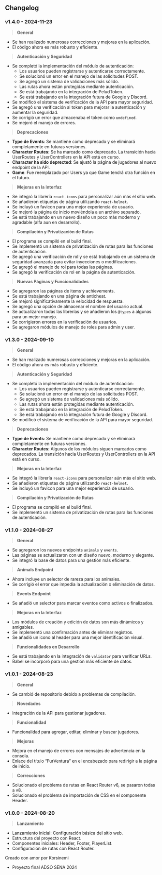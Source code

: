 ## Changelog

### v1.4.0 - 2024-11-23

> **General**
- Se han realizado numerosas correcciones y mejoras en la aplicación.
- El código ahora es más robusto y eficiente.

> **Autenticación y Seguridad**
- Se completó la implementación del módulo de autenticación:
  - Los usuarios pueden registrarse y autenticarse correctamente.
  - Se solucionó un error en el manejo de las solicitudes POST.
  - Se agregó un sistema de validaciones más sólido.
  - Las rutas ahora están protegidas mediante autenticación.
  - Se está trabajando en la integración de PeludToken.
  - Se está trabajando en la integración futura de Google y Discord.
- Se modificó el sistema de verificación de la API para mayor seguridad.
- Se agregó una verificación al token para mejorar la autenticación y aumentar la seguridad.
- Se corrigió un error que almacenaba el token como `undefined`.
- Se mejoró el manejo de errores.

> **Deprecaciones**
- **Type de Events**: Se mantiene como deprecado y se eliminará completamente en futuras versiones.
- **Character Routes**: Se ha marcado como deprecado. La transición hacia UserRoutes y UserControllers en la API está en curso.
- **Character ha sido deprected**: Se ajustó la página de jugadores al nuevo endpoint de la API.
- **Game**: Fue reemplazado por Users ya que Game tendrá otra función en el futuro.

> **Mejoras en la Interfaz**
- Se integró la librería `react-icons` para personalizar aún más el sitio web.
- Se añadieron etiquetas de página utilizando `react-helmet`.
- Se incluyó un favicon para una mejor experiencia de usuario.
- Se mejoró la página de inicio moviéndola a un archivo separado.
- Se está trabajando en un nuevo diseño un poco más moderno y agradable (alfa aun en desarrollo).

> **Compilación y Privatización de Rutas**
- El programa se compiló en el build final.
- Se implementó un sistema de privatización de rutas para las funciones de autenticación.
- Se agregó una verificación de rol y se está trabajando en un sistema de seguridad avanzada para evitar inyecciones o modificaciones.
- Se agregó el manejo de rol para todas las páginas.
- Se agregó la verificación de rol en la página de autenticación.

> **Nuevas Páginas y Funcionalidades**
- Se agregaron las páginas de items y achievements.
- Se está trabajando en una página de anticheat.
- Se mejoró significativamente la velocidad de respuesta.
- Se agregó una opción de almacenar el nombre del usuario actual.
- Se actualizaron todas las librerías y se añadieron los `@types` a algunas para un mejor manejo.
- Se corrigieron errores en la verificación de usuarios.
- Se agregaron módulos de manejo de roles para admin y user.

### v1.3.0 - 2024-09-10

> **General**
- Se han realizado numerosas correcciones y mejoras en la aplicación.
- El código ahora es más robusto y eficiente.

> **Autenticación y Seguridad**
- Se completó la implementación del módulo de autenticación:
  - Los usuarios pueden registrarse y autenticarse correctamente.
  - Se solucionó un error en el manejo de las solicitudes POST.
  - Se agregó un sistema de validaciones más sólido.
  - Las rutas ahora están protegidas mediante autenticación.
  - Se está trabajando en la integración de PeludToken.
  - Se está trabajando en la integración futura de Google y Discord.
- Se modificó el sistema de verificación de la API para mayor seguridad.

> **Deprecaciones**
- **Type de Events**: Se mantiene como deprecado y se eliminará completamente en futuras versiones.
- **Character Routes**: Algunos de los módulos siguen marcados como deprecados. La transición hacia UserRoutes y UserControllers en la API está en curso.

> **Mejoras en la Interfaz**
- Se integró la librería `react-icons` para personalizar aún más el sitio web.
- Se añadieron etiquetas de página utilizando `react-helmet`.
- Se incluyó un favicon para una mejor experiencia de usuario.

> **Compilación y Privatización de Rutas**
- El programa se compiló en el build final.
- Se implementó un sistema de privatización de rutas para las funciones de autenticación.

### v1.1.0 - 2024-08-27

> **General**
- Se agregaron los nuevos endpoints `animals` y `events`.
- Las páginas se actualizaron con un diseño nuevo, moderno y elegante.
- Se integró la base de datos para una gestión más eficiente.

> **Animals Endpoint**
- Ahora incluye un selector de rareza para los animales.
- Se corrigió el error que impedía la actualización o eliminación de datos.

> **Events Endpoint**
- Se añadió un selector para marcar eventos como activos o finalizados.

> **Mejoras en la Interfaz**
- Los módulos de creación y edición de datos son más dinámicos y amigables.
- Se implementó una confirmación antes de eliminar registros.
- Se añadió un icono al header para una mejor identificación visual.

> **Funcionalidades en Desarrollo**
- Se está trabajando en la integración de `validator` para verificar URLs.
- Babel se incorporó para una gestión más eficiente de datos.

### v1.0.1 - 2024-08-23

> **General**
- Se cambió de repositorio debido a problemas de compilación.

> **Novedades**
- Integración de la API para gestionar jugadores.

> **Funcionalidad**
- Funcionalidad para agregar, editar, eliminar y buscar jugadores.

> **Mejoras**
- Mejora en el manejo de errores con mensajes de advertencia en la consola.
- Enlace del título “FurVentura” en el encabezado para redirigir a la página de inicio.

> **Correcciones**
- Solucionado el problema de rutas en React Router v6, se pasaron todas a v8.
- Solucionado el problema de importación de CSS en el componente Header.

### v1.0.0 - 2024-08-20

> **Lanzamiento**
- Lanzamiento inicial: Configuración básica del sitio web.
- Estructura del proyecto con React.
- Componentes iniciales: Header, Footer, PlayerList.
- Configuración de rutas con React Router.

Creado con amor por Korsinemi
- Proyecto final ADSO SENA 2024